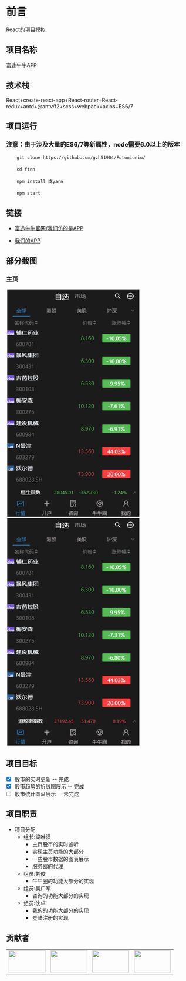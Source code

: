# 前言

React的项目模拟

## 项目名称

富途牛牛APP

## 技术栈

React+create-react-app+React-router+React-redux+antd+@antv/f2+scss+webpack+axios+ES6/7

## 项目运行

### 注意：由于涉及大量的ES6/7等新属性，node需要6.0以上的版本

```
    git clone https://github.com/gzh51904/Futuniuniu/

    cd ftnn

    npm install 或yarn

    npm start
```

## 链接

- [富途牛牛官网/我们仿的是APP](https://www.futunn.com/)

- [我们的APP](###)

## 部分截图

### 主页

<img src="./src/images/dome3.gif"  width="365" height="619" /><img src="./src/images/dome4.gif"  width="365" height="619" />

## 项目目标

- [x] 股市的实时更新 -- 完成
- [x] 股市趋势的折线图展示 -- 完成
- [ ] 股市统计圆盘展示 -- 未完成

## 项目职责

- 项目分配
  - 组长:梁唯汉
    - 主页股市的实时监听
    - 实现主页功能的大部分
    - 一些股市数据的图表展示
    - 服务器的代理
  - 组员:刘俊
    - 牛牛圈的功能大部分的实现
  - 组员:吴广军
    - 咨询的功能大部分的实现
  - 组员:沈卓
    - 我的的功能大部分的实现
    - 登陆注册的实现

## 贡献者

<table><tbody><tr>
<td>
   <a href="https://github.com/liangliangMirror" title="liangliangMirror"> <img src="https://avatars3.githubusercontent.com/u/49984570?s=400&v=4 " width="100px" height="60px" /> </a></td>
   <td><a href="https://github.com/tree-file" title="tree-file"> <img src="https://avatars0.githubusercontent.com/u/50487470?s=400&v=4" width="100px"  height="60px" /></a></td>
  <td> <a href="https://github.com/MaxinFN/" title="MaxinFN"> <img src="https://avatars2.githubusercontent.com/u/50573322?s=400&v=4" width="100px" height="60px" /> </a></td>
  <td> <a href="https://github.com/git-shenzhuo" title="shenzhuo"> <img src="https://avatars0.githubusercontent.com/u/51358876?s=400&v=4" width="100px" height="60px" /> </a></td>
<tr></tbody></table> 
